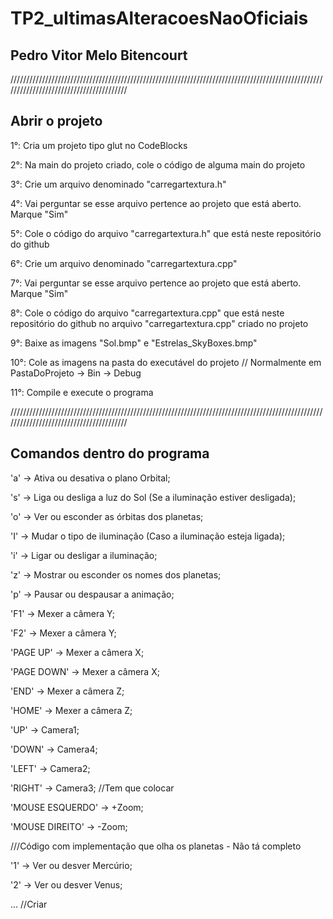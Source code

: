 # TP2_ultimasAlteracoesNaoOficiais

## Pedro Vitor Melo Bitencourt

////////////////////////////////////////////////////////////////////////////////////////////////////////////////////////////////////////

## Abrir o projeto

1°: Cria um projeto tipo glut no CodeBlocks

2°: Na main do projeto criado, cole o código de alguma main do projeto

3°: Crie um arquivo denominado "carregartextura.h"

4°: Vai perguntar se esse arquivo pertence ao projeto que está aberto. Marque "Sim"

5°: Cole o código do arquivo "carregartextura.h" que está neste repositório do github

6°: Crie um arquivo denominado "carregartextura.cpp"

7°: Vai perguntar se esse arquivo pertence ao projeto que está aberto. Marque "Sim"

8°: Cole o código do arquivo "carregartextura.cpp" que está neste repositório do github no arquivo "carregartextura.cpp" criado no projeto

9°: Baixe as imagens "Sol.bmp" e "Estrelas_SkyBoxes.bmp"

10°: Cole as imagens na pasta do executável do projeto // Normalmente em PastaDoProjeto -> Bin -> Debug

11°: Compile e execute o programa

////////////////////////////////////////////////////////////////////////////////////////////////////////////////////////////////////////

## Comandos dentro do programa

'a' -> Ativa ou desativa o plano Orbital;

's' -> Liga ou desliga a luz do Sol (Se a iluminação estiver desligada);

'o' -> Ver ou esconder as órbitas dos planetas;

'I' -> Mudar o tipo de iluminação (Caso a iluminação esteja ligada);

'i' -> Ligar ou desligar a iluminação;

'z' -> Mostrar ou esconder os nomes dos planetas;

'p' -> Pausar ou despausar a animação;


'F1' -> Mexer a câmera Y;

'F2' -> Mexer a câmera Y;


'PAGE UP' -> Mexer a câmera X;

'PAGE DOWN' -> Mexer a câmera X;


'END' -> Mexer a câmera Z;

'HOME' -> Mexer a câmera Z;


'UP' -> Camera1;

'DOWN' -> Camera4;

'LEFT' -> Camera2;

'RIGHT' -> Camera3; //Tem que colocar


'MOUSE ESQUERDO' -> +Zoom;

'MOUSE DIREITO' -> -Zoom;


///Código com implementação que olha os planetas - Não tá completo

'1' -> Ver ou desver Mercúrio;

'2' -> Ver ou desver Venus;

... //Criar
